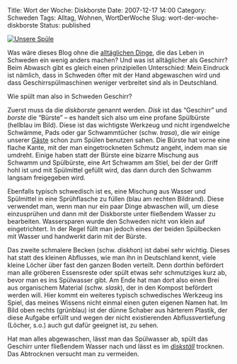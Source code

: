 Title: Wort der Woche: Diskborste
Date: 2007-12-17 14:00
Category: Schweden
Tags: Alltag, Wohnen, WortDerWoche
Slug: wort-der-woche-diskborste
Status: published

[![Unsere
Spüle](/pic/disk_s.jpg "Unsere Spüle")](/pic/disk_l.jpg)

Was wäre dieses Blog ohne die [alltäglichen
Dinge](http://www.fiket.de/tag/alltag), die das Leben in Schweden ein
wenig anders machen? Und was ist alltäglicher als Geschirr? Beim Abwasch
gibt es gleich einen prinzipiellen Unterschied: Mein Eindruck ist
nämlich, dass in Schweden öfter mit der Hand abgewaschen wird und dass
Geschirrspülmaschinen weniger verbreitet sind als in Deutschland.

Wie spült man also in Schweden Geschirr?

Zuerst muss da die *diskborste* genannt werden. *Disk* ist das
“Geschirr” und *borste* die “Bürste” – es handelt sich also um eine
profane Spülbürste (hellblau im Bild). Diese ist das wichtigste Werkzeug
und nicht irgendwelche Schwämme, Pads oder gar Schwammtücher (schw.
*trasa*), die wir einige unserer
[Gäste](http://www.fiket.de/2007/01/11/gaeste-vom-hospitality-club/)
schon zum Spülen benutzen sahen. Die Bürste hat vorne eine flache Kante,
mit der man eingetrockneten Schmutz angeht, indem man sie umdreht.
Einige haben statt der Bürste eine bizarre Mischung aus Schwamm und
Spülbürste, eine Art Schwamm am Stiel, bei der der Griff hohl ist und
mit Spülmittel gefüllt wird, das dann durch den Schwamm langsam
freigegeben wird.

Ebenfalls typisch schwedisch ist es, eine Mischung aus Wasser und
Spülmittel in eine Sprühflasche zu füllen (blau am rechten Bildrand).
Diese verwendet man, wenn man nur ein paar Dinge abwaschen will, um
diese einzusprühen und dann mit der Diskborste unter fließendem Wasser
zu bearbeiten. Wassersparen wurde den Schweden nicht von klein auf
eingetrichtert. In der Regel füllt man jedoch eines der beiden
Spülbecken mit Wasser und handwerkt darin mit der Bürste.

Das zweite schmalere Becken (schw. *diskhon*) ist dabei sehr wichtig.
Dieses hat statt des kleinen Abflusses, wie man ihn in Deutschland
kennt, viele kleine Löcher über fast den ganzen Boden verteilt. Denn
dorthin befördert man alle gröberen Essensreste oder spült etwas sehr
schmutziges kurz ab, bevor man es ins Spülwasser gibt. Am Ende hat man
dort also einen Brei aus organischem Material (schw. *slask*), der in
den Kompost befördert werden will. Hier kommt ein weiteres typisch
schwedisches Werkzeug ins Spiel, das meines Wissens nicht einmal einen
guten eigenen Namen hat. Im Bild oben rechts (grünblau) ist der dünne
Schaber aus härterem Plastik, der diese Aufgabe erfüllt und wegen der
nicht existierenden Abflussvertiefung (Löcher, s.o.) auch gut dafür
geeignet ist, zu sehen.

Hat man alles abgewaschen, lässt man das Spülwasser ab, spült das
Geschirr unter fließendem Wasser nach und lässt es im
[*diskställ*](http://www.ikea.com/se/sv/catalog/products/36980400)
trocknen. Das Abtrocknen versucht man zu vermeiden.

